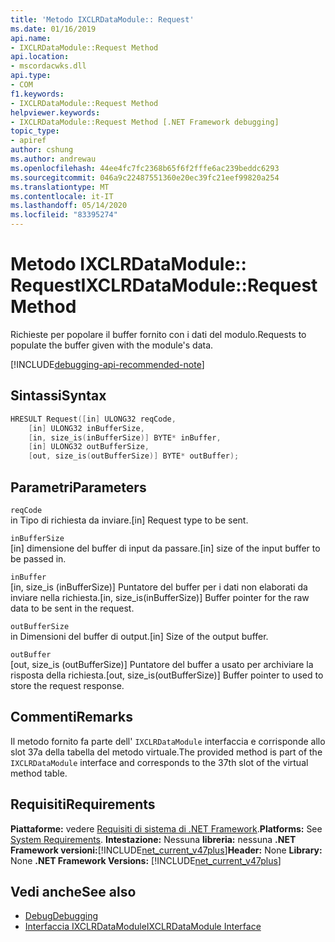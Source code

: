 ```yaml
---
title: 'Metodo IXCLRDataModule:: Request'
ms.date: 01/16/2019
api.name:
- IXCLRDataModule::Request Method
api.location:
- mscordacwks.dll
api.type:
- COM
f1.keywords:
- IXCLRDataModule::Request Method
helpviewer.keywords:
- IXCLRDataModule::Request Method [.NET Framework debugging]
topic_type:
- apiref
author: cshung
ms.author: andrewau
ms.openlocfilehash: 44ee4fc7fc2368b65f6f2fffe6ac239beddc6293
ms.sourcegitcommit: 046a9c22487551360e20ec39fc21eef99820a254
ms.translationtype: MT
ms.contentlocale: it-IT
ms.lasthandoff: 05/14/2020
ms.locfileid: "83395274"
---
```

# <a name="ixclrdatamodulerequest-method"></a><span data-ttu-id="df59f-102">Metodo IXCLRDataModule:: Request</span><span class="sxs-lookup"><span data-stu-id="df59f-102">IXCLRDataModule::Request Method</span></span>

<span data-ttu-id="df59f-103">Richieste per popolare il buffer fornito con i dati del modulo.</span><span class="sxs-lookup"><span data-stu-id="df59f-103">Requests to populate the buffer given with the module's data.</span></span>

[!INCLUDE[debugging-api-recommended-note](../../../../includes/debugging-api-recommended-note.md)]

## <a name="syntax"></a><span data-ttu-id="df59f-104">Sintassi</span><span class="sxs-lookup"><span data-stu-id="df59f-104">Syntax</span></span>

```cpp
HRESULT Request([in] ULONG32 reqCode,
    [in] ULONG32 inBufferSize,
    [in, size_is(inBufferSize)] BYTE* inBuffer,
    [in] ULONG32 outBufferSize,
    [out, size_is(outBufferSize)] BYTE* outBuffer);
```

## <a name="parameters"></a><span data-ttu-id="df59f-105">Parametri</span><span class="sxs-lookup"><span data-stu-id="df59f-105">Parameters</span></span>

`reqCode`\
<span data-ttu-id="df59f-106">in Tipo di richiesta da inviare.</span><span class="sxs-lookup"><span data-stu-id="df59f-106">[in] Request type to be sent.</span></span>

`inBufferSize`\
<span data-ttu-id="df59f-107">[in] dimensione del buffer di input da passare.</span><span class="sxs-lookup"><span data-stu-id="df59f-107">[in] size of the input buffer to be passed in.</span></span>

`inBuffer`\
<span data-ttu-id="df59f-108">[in, size_is (inBufferSize)] Puntatore del buffer per i dati non elaborati da inviare nella richiesta.</span><span class="sxs-lookup"><span data-stu-id="df59f-108">[in, size_is(inBufferSize)] Buffer pointer for the raw data to be sent in the request.</span></span>

`outBufferSize`\
<span data-ttu-id="df59f-109">in Dimensioni del buffer di output.</span><span class="sxs-lookup"><span data-stu-id="df59f-109">[in] Size of the output buffer.</span></span>

`outBuffer`\
<span data-ttu-id="df59f-110">[out, size_is (outBufferSize)] Puntatore del buffer a usato per archiviare la risposta della richiesta.</span><span class="sxs-lookup"><span data-stu-id="df59f-110">[out, size_is(outBufferSize)] Buffer pointer to used to store the request response.</span></span>

## <a name="remarks"></a><span data-ttu-id="df59f-111">Commenti</span><span class="sxs-lookup"><span data-stu-id="df59f-111">Remarks</span></span>

<span data-ttu-id="df59f-112">Il metodo fornito fa parte dell' `IXCLRDataModule` interfaccia e corrisponde allo slot 37a della tabella del metodo virtuale.</span><span class="sxs-lookup"><span data-stu-id="df59f-112">The provided method is part of the `IXCLRDataModule` interface and corresponds to the 37th slot of the virtual method table.</span></span>

## <a name="requirements"></a><span data-ttu-id="df59f-113">Requisiti</span><span class="sxs-lookup"><span data-stu-id="df59f-113">Requirements</span></span>

<span data-ttu-id="df59f-114">**Piattaforme:** vedere [Requisiti di sistema di .NET Framework](../../../../docs/framework/get-started/system-requirements.md).</span><span class="sxs-lookup"><span data-stu-id="df59f-114">**Platforms:** See [System Requirements](../../../../docs/framework/get-started/system-requirements.md).</span></span>
<span data-ttu-id="df59f-115">**Intestazione:** Nessuna **libreria:** nessuna **.NET Framework versioni:**[!INCLUDE[net_current_v47plus](../../../../includes/net-current-v47plus.md)]</span><span class="sxs-lookup"><span data-stu-id="df59f-115">**Header:** None **Library:** None **.NET Framework Versions:** [!INCLUDE[net_current_v47plus](../../../../includes/net-current-v47plus.md)]</span></span>

## <a name="see-also"></a><span data-ttu-id="df59f-116">Vedi anche</span><span class="sxs-lookup"><span data-stu-id="df59f-116">See also</span></span>

- [<span data-ttu-id="df59f-117">Debug</span><span class="sxs-lookup"><span data-stu-id="df59f-117">Debugging</span></span>](index.md)
- [<span data-ttu-id="df59f-118">Interfaccia IXCLRDataModule</span><span class="sxs-lookup"><span data-stu-id="df59f-118">IXCLRDataModule Interface</span></span>](ixclrdatamodule-interface.md)
